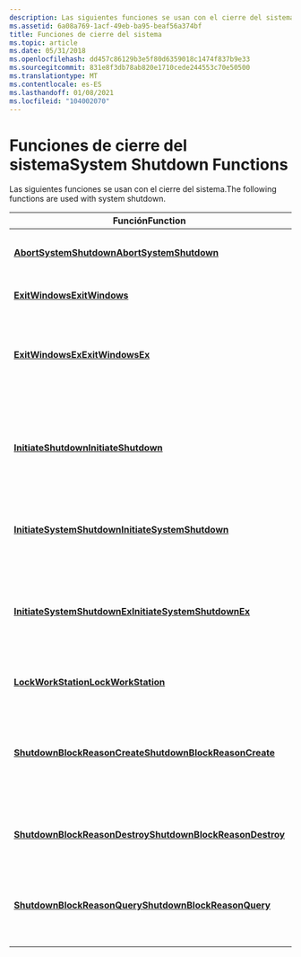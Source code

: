 ```yaml
---
description: Las siguientes funciones se usan con el cierre del sistema.
ms.assetid: 6a08a769-1acf-49eb-ba95-beaf56a374bf
title: Funciones de cierre del sistema
ms.topic: article
ms.date: 05/31/2018
ms.openlocfilehash: dd457c86129b3e5f80d6359018c1474f837b9e33
ms.sourcegitcommit: 831e8f3db78ab820e1710cede244553c70e50500
ms.translationtype: MT
ms.contentlocale: es-ES
ms.lasthandoff: 01/08/2021
ms.locfileid: "104002070"
---
```

# <a name="system-shutdown-functions"></a><span data-ttu-id="8983b-103">Funciones de cierre del sistema</span><span class="sxs-lookup"><span data-stu-id="8983b-103">System Shutdown Functions</span></span>

<span data-ttu-id="8983b-104">Las siguientes funciones se usan con el cierre del sistema.</span><span class="sxs-lookup"><span data-stu-id="8983b-104">The following functions are used with system shutdown.</span></span>



| <span data-ttu-id="8983b-105">Función</span><span class="sxs-lookup"><span data-stu-id="8983b-105">Function</span></span>                                                         | <span data-ttu-id="8983b-106">Descripción</span><span class="sxs-lookup"><span data-stu-id="8983b-106">Description</span></span>                                                                                                                         |
|------------------------------------------------------------------|-------------------------------------------------------------------------------------------------------------------------------------|
| [<span data-ttu-id="8983b-107">**AbortSystemShutdown**</span><span class="sxs-lookup"><span data-stu-id="8983b-107">**AbortSystemShutdown**</span></span>](/windows/desktop/api/Winreg/nf-winreg-abortsystemshutdowna)               | <span data-ttu-id="8983b-108">Detiene el cierre del sistema que se ha iniciado.</span><span class="sxs-lookup"><span data-stu-id="8983b-108">Stops a system shutdown that has been initiated.</span></span>                                                                                    |
| [<span data-ttu-id="8983b-109">**ExitWindows**</span><span class="sxs-lookup"><span data-stu-id="8983b-109">**ExitWindows**</span></span>](/windows/desktop/api/Winuser/nf-winuser-exitwindows)                               | <span data-ttu-id="8983b-110">Cierra la sesión del usuario interactivo.</span><span class="sxs-lookup"><span data-stu-id="8983b-110">Logs off the interactive user.</span></span>                                                                                                      |
| [<span data-ttu-id="8983b-111">**ExitWindowsEx**</span><span class="sxs-lookup"><span data-stu-id="8983b-111">**ExitWindowsEx**</span></span>](/windows/desktop/api/Winuser/nf-winuser-exitwindowsex)                           | <span data-ttu-id="8983b-112">Cierra la sesión del usuario interactivo, apaga el sistema o apaga y reinicia el sistema.</span><span class="sxs-lookup"><span data-stu-id="8983b-112">Logs off the interactive user, shuts down the system, or shuts down and restarts the system.</span></span>                                        |
| [<span data-ttu-id="8983b-113">**InitiateShutdown**</span><span class="sxs-lookup"><span data-stu-id="8983b-113">**InitiateShutdown**</span></span>](/windows/desktop/api/Winreg/nf-winreg-initiateshutdowna)                     | <span data-ttu-id="8983b-114">Inicia el apagado y el reinicio del equipo especificado y reinicia las aplicaciones que se han registrado para reiniciarse.</span><span class="sxs-lookup"><span data-stu-id="8983b-114">Initiates a shutdown and restart of the specified computer, and restarts any applications that have been registered for restart.</span></span>    |
| [<span data-ttu-id="8983b-115">**InitiateSystemShutdown**</span><span class="sxs-lookup"><span data-stu-id="8983b-115">**InitiateSystemShutdown**</span></span>](/windows/desktop/api/Winreg/nf-winreg-initiatesystemshutdowna)         | <span data-ttu-id="8983b-116">Inicia el cierre y el reinicio opcional del equipo especificado.</span><span class="sxs-lookup"><span data-stu-id="8983b-116">Initiates a shutdown and optional restart of the specified computer.</span></span>                                                                |
| [<span data-ttu-id="8983b-117">**InitiateSystemShutdownEx**</span><span class="sxs-lookup"><span data-stu-id="8983b-117">**InitiateSystemShutdownEx**</span></span>](/windows/desktop/api/Winreg/nf-winreg-initiatesystemshutdownexa)     | <span data-ttu-id="8983b-118">Inicia el cierre y el reinicio opcional del equipo especificado y, opcionalmente, registra el motivo del cierre.</span><span class="sxs-lookup"><span data-stu-id="8983b-118">Initiates a shutdown and optional restart of the specified computer, and optionally records the reason for the shutdown.</span></span>            |
| [<span data-ttu-id="8983b-119">**LockWorkStation**</span><span class="sxs-lookup"><span data-stu-id="8983b-119">**LockWorkStation**</span></span>](/windows/desktop/api/Winuser/nf-winuser-lockworkstation)                       | <span data-ttu-id="8983b-120">Bloquea la pantalla de la estación de trabajo.</span><span class="sxs-lookup"><span data-stu-id="8983b-120">Locks the workstation's display.</span></span>                                                                                                    |
| [<span data-ttu-id="8983b-121">**ShutdownBlockReasonCreate**</span><span class="sxs-lookup"><span data-stu-id="8983b-121">**ShutdownBlockReasonCreate**</span></span>](/windows/desktop/api/Winuser/nf-winuser-shutdownblockreasoncreate)   | <span data-ttu-id="8983b-122">Indica que no se puede apagar el sistema y establece una cadena de motivo que se mostrará al usuario si se inicia el cierre del sistema.</span><span class="sxs-lookup"><span data-stu-id="8983b-122">Indicates that the system cannot be shut down and sets a reason string to be displayed to the user if system shutdown is initiated.</span></span> |
| [<span data-ttu-id="8983b-123">**ShutdownBlockReasonDestroy**</span><span class="sxs-lookup"><span data-stu-id="8983b-123">**ShutdownBlockReasonDestroy**</span></span>](/windows/desktop/api/Winuser/nf-winuser-shutdownblockreasondestroy) | <span data-ttu-id="8983b-124">Indica que el sistema se puede apagar y libera la cadena de motivo.</span><span class="sxs-lookup"><span data-stu-id="8983b-124">Indicates that the system can be shut down and frees the reason string.</span></span>                                                             |
| [<span data-ttu-id="8983b-125">**ShutdownBlockReasonQuery**</span><span class="sxs-lookup"><span data-stu-id="8983b-125">**ShutdownBlockReasonQuery**</span></span>](/windows/desktop/api/Winuser/nf-winuser-shutdownblockreasonquery)     | <span data-ttu-id="8983b-126">Recupera la cadena de motivo establecida por la función [**ShutdownBlockReasonCreate**](/windows/desktop/api/Winuser/nf-winuser-shutdownblockreasoncreate) .</span><span class="sxs-lookup"><span data-stu-id="8983b-126">Retrieves the reason string set by the [**ShutdownBlockReasonCreate**](/windows/desktop/api/Winuser/nf-winuser-shutdownblockreasoncreate) function.</span></span>                     |



 

 

 



